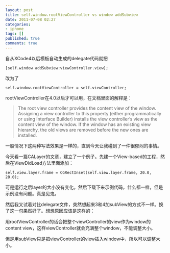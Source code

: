 ```yaml
---
layout: post
title: self.window.rootViewController vs window addSubview
date: 2011-07-08 02:27
categories:
- iphone
tags: []
published: true
comments: true
---
```

自从XCode4以后模板自动生成的delegate代码就把

    [self.window addSubview:viewController.view];

改为了

    self.window.rootViewController = self.viewController;

rootViewController在4.0以后才可以用，在文档里面的解释是：

> The root view controller provides the content view of the window. Assigning a view controller to this property (either programmatically or using Interface Builder) installs the view controller’s view as the content view of the window. If the window has an existing view hierarchy, the old views are removed before the new ones are installed.

一般情况下这两种写法效果是一样的，直到今天让我碰到了一件很郁闷的事情。

今天看一篇CALayer的文章，建立了一个例子。先建一个View-based的工程，然后在ViewDidLoad方法里面添加：

    self.view.layer.frame = CGRectInset(self.view.layer.frame, 20.0, 20.0);

可是运行之后layer的大小没有变化。然后下载下来示例代码，什么都一样，但是示例没有问题。真是见鬼。

然后我又试着对比delegate文件，突然想起来3和4加subView的方式不一样。换了这一句果然好了。想想原因应该是这样的：

用rootViewController的话会把整个viewController的view作为window的content view，这样viewController就会充满整个window，不能调整大小。

但是用subView只是把viewController的view插入window中，所以可以调整大小。
